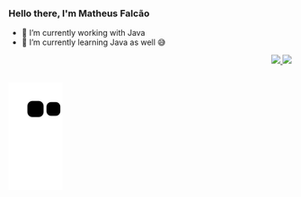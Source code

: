 ### Hello there, I'm Matheus Falcão

- 🔭 I’m currently working with Java
- 🌱 I’m currently learning Java as well 😅

<div align="right">
  <a href="https://github.com/Ezxykdriv">
  <img height="180em" src="https://github-readme-stats.vercel.app/api?username=Ezxykdriv&show_icons=true&theme=react&include_all_commits=true&count_private=true"/>
  <img height="180em" src="https://github-readme-stats.vercel.app/api/top-langs/?username=Ezxykdriv&layout=compact&langs_count=7&theme=react"/>
</div>

  ##

<div> 

  ![Snake animation](https://github.com/rafaballerini/rafaballerini/blob/output/github-contribution-grid-snake.svg)

</div>
